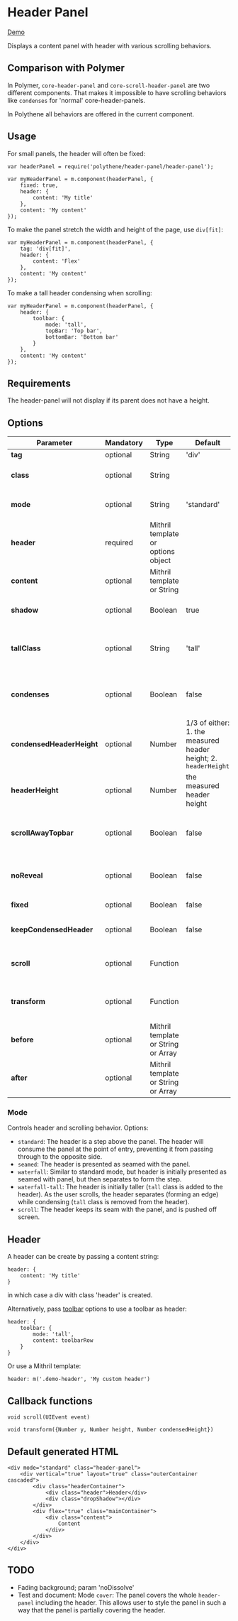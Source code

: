 # Header Panel

<a class="btn-demo" href="http://arthurclemens.github.io/Polythene-Examples/header-panel.html">Demo</a>

Displays a content panel with header with various scrolling behaviors.


## Comparison with Polymer

In Polymer, `core-header-panel` and `core-scroll-header-panel` are two different components. That makes it impossible to have scrolling behaviors like `condenses` for 'normal' core-header-panels.

In Polythene all behaviors are offered in the current component.



## Usage

For small panels, the header will often be fixed:

	var headerPanel = require('polythene/header-panel/header-panel');

	var myHeaderPanel = m.component(headerPanel, {
		fixed: true,
	    header: {
	        content: 'My title'
	    },
	    content: 'My content'
	});

To make the panel stretch the width and height of the page, use `div[fit]`:

	var myHeaderPanel = m.component(headerPanel, {
		tag: 'div[fit]',
	    header: {
	        content: 'Flex'
	    },
	    content: 'My content'
	});

To make a tall header condensing when scrolling: 

	var myHeaderPanel = m.component(headerPanel, {
	    header: {
	        toolbar: {
	            mode: 'tall',
	            topBar: 'Top bar',
	            bottomBar: 'Bottom bar'
	        }
	    },
	    content: 'My content'
	});


## Requirements

The header-panel will not display if its parent does not have a height.


## Options

| **Parameter** |  **Mandatory** | **Type** | **Default** | **Description** |
| ------------- | -------------- | -------- | ----------- | --------------- |
| **tag** | optional | String | 'div' | HTML tag |
| **class** | optional | String |  | Extra CSS class appended to 'header-panel' |
| **mode** | optional | String | 'standard'| Controls header and scrolling behavior - see below |
| **header** | required | Mithril template or options object | | The header above the scrolling area - see below |
| **content** | optional | Mithril template or String | | Panel contents |
| **shadow** | optional | Boolean | true | If set to `false`, no shadow will be shown, regardless the mode |
| **tallClass** | optional | String | 'tall' | Set this when the header has a class other than 'tall' and the height needs to be toggled. |
| **condenses** | optional | Boolean | false | Set to true to condense the header's height to `condensedHeaderHeight` when scrolling |
| **condensedHeaderHeight** | optional | Number | 1/3 of either: 1. the measured header height; 2. `headerHeight` | The height of the header when it is condensed |
| **headerHeight** | optional | Number | the measured header height | The height of the header when it is at its full size |
| **scrollAwayTopbar** | optional | Boolean | false | Set to true to scroll away the top part ([toolbar's topBar](#toolbar)) of the header to be scrolled away |
| **noReveal** | optional | Boolean | false | Set to true to not let the header slide back in when scrolling back up |
| **fixed** | optional | Boolean | false | Set to true to keep the header fixed to the top |
| **keepCondensedHeader** | optional | Boolean | false | Set to true to not move away the condensed header |
| **scroll** | optional | Function | | Callback function when the header panel scrolls; see Callback functions |
| **transform** | optional | Function | | Callback function when the header panel is transforming; see Callback functions |
| **before** | optional | Mithril template or String or Array | | Extra content before main content |
| **after** | optional | Mithril template or String or Array | | Extra content after main content |


### Mode

Controls header and scrolling behavior. Options:

* `standard`: The header is a step above the panel. The header will consume the panel at the point of entry, preventing it from passing through to the opposite side.
* `seamed`: The header is presented as seamed with the panel.
* `waterfall`: Similar to standard mode, but header is initially presented as seamed with panel, but then separates to form the step.
* `waterfall-tall`: The header is initially taller (`tall` class is added to the header).  As the user scrolls, the header separates (forming an edge) while condensing (`tall` class is removed from the header).
* `scroll`: The header keeps its seam with the panel, and is pushed off screen.


## Header

A header can be create by passing a content string:

	header: {
	    content: 'My title'
	}

in which case a div with class 'header' is created.

Alternatively, pass [toolbar](#toolbar) options to use a toolbar as header:

    header: {
        toolbar: {
            mode: 'tall',
            content: toolbarRow
        }
    }

Or use a Mithril template:

	header: m('.demo-header', 'My custom header')


## Callback functions

	void scroll(UIEvent event)

	void transform({Number y, Number height, Number condensedHeight})




## Default generated HTML

	<div mode="standard" class="header-panel">
	    <div vertical="true" layout="true" class="outerContainer cascaded">
	        <div class="headerContainer">
	            <div class="header">Header</div>
	            <div class="dropShadow"></div>
	        </div>
	        <div flex="true" class="mainContainer">
	            <div class="content">
	                Content
	            </div>
	        </div>
	    </div>
	</div>


## TODO

* Fading background; param 'noDissolve'
* Test and document: Mode `cover`: The panel covers the whole `header-panel` including the header. This allows user to style the panel in such a way that the panel is partially covering the header.


